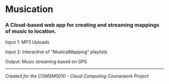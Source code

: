 # Musication
### A Cloud-based web app for creating and streaming mappings of music to location.


Input 1: MP3 Uploads

Input 2: Interactive of "MusicalMapping" playlists

Output: Music streaming based on GPS






---

*Created for the COMSM0010 - Cloud Computing Coursework Project*
